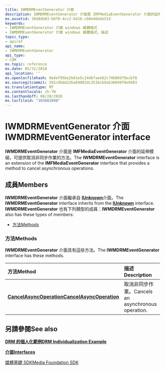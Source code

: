 ```yaml
---
title: IWMDRMEventGenerator 介面
description: IWMDRMEventGenerator 介面是 IMFMediaEventGenerator 介面的延伸模組，可提供取消非同步作業的方法。
ms.assetid: 38d8db83-b8f0-4cc2-b426-cb0e46bde51d
keywords:
- IWMDRMEventGenerator 介面 windows 媒體格式
- IWMDRMEventGenerator 介面 windows 媒體格式，描述
topic_type:
- apiref
api_name:
- IWMDRMEventGenerator
api_type:
- COM
ms.topic: reference
ms.date: 05/31/2018
api_location: ''
ms.openlocfilehash: 0e4ef95be2b61e5c244bfaee62c74680d79ecbf8
ms.sourcegitcommit: 592c9bbd22ba69802dc353bcb5eb30699f9e9403
ms.translationtype: MT
ms.contentlocale: zh-TW
ms.lasthandoff: 08/20/2020
ms.locfileid: "103682898"
---
```

# <a name="iwmdrmeventgenerator-interface"></a><span data-ttu-id="ee725-105">IWMDRMEventGenerator 介面</span><span class="sxs-lookup"><span data-stu-id="ee725-105">IWMDRMEventGenerator interface</span></span>

<span data-ttu-id="ee725-106">**IWMDRMEventGenerator** 介面是 **IMFMediaEventGenerator** 介面的延伸模組，可提供取消非同步作業的方法。</span><span class="sxs-lookup"><span data-stu-id="ee725-106">The **IWMDRMEventGenerator** interface is an extension of the **IMFMediaEventGenerator** interface that provides a method to cancel asynchronous operations.</span></span>

## <a name="members"></a><span data-ttu-id="ee725-107">成員</span><span class="sxs-lookup"><span data-stu-id="ee725-107">Members</span></span>

<span data-ttu-id="ee725-108">**IWMDRMEventGenerator** 介面繼承自 [**IUnknown**](/windows/desktop/api/unknwn/nn-unknwn-iunknown)介面。</span><span class="sxs-lookup"><span data-stu-id="ee725-108">The **IWMDRMEventGenerator** interface inherits from the [**IUnknown**](/windows/desktop/api/unknwn/nn-unknwn-iunknown) interface.</span></span> <span data-ttu-id="ee725-109">**IWMDRMEventGenerator** 也有下列類型的成員：</span><span class="sxs-lookup"><span data-stu-id="ee725-109">**IWMDRMEventGenerator** also has these types of members:</span></span>

-   [<span data-ttu-id="ee725-110">方法</span><span class="sxs-lookup"><span data-stu-id="ee725-110">Methods</span></span>](#methods)

### <a name="methods"></a><span data-ttu-id="ee725-111">方法</span><span class="sxs-lookup"><span data-stu-id="ee725-111">Methods</span></span>

<span data-ttu-id="ee725-112">**IWMDRMEventGenerator** 介面具有這些方法。</span><span class="sxs-lookup"><span data-stu-id="ee725-112">The **IWMDRMEventGenerator** interface has these methods.</span></span>



| <span data-ttu-id="ee725-113">方法</span><span class="sxs-lookup"><span data-stu-id="ee725-113">Method</span></span>                                                                    | <span data-ttu-id="ee725-114">描述</span><span class="sxs-lookup"><span data-stu-id="ee725-114">Description</span></span>                                   |
|:--------------------------------------------------------------------------|:----------------------------------------------|
| [<span data-ttu-id="ee725-115">**CancelAsyncOperation**</span><span class="sxs-lookup"><span data-stu-id="ee725-115">**CancelAsyncOperation**</span></span>](iwmdrmeventgenerator-cancelasyncoperation.md) | <span data-ttu-id="ee725-116">取消非同步作業。</span><span class="sxs-lookup"><span data-stu-id="ee725-116">Cancels an asynchronous operation.</span></span><br/> |



 

## <a name="see-also"></a><span data-ttu-id="ee725-117">另請參閱</span><span class="sxs-lookup"><span data-stu-id="ee725-117">See also</span></span>

<dl> <dt>

[<span data-ttu-id="ee725-118">**DRM 的個人化範例**</span><span class="sxs-lookup"><span data-stu-id="ee725-118">**DRM Individualization Example**</span></span>](drm-individualization-example.md)
</dt> <dt>

[<span data-ttu-id="ee725-119">**介面**</span><span class="sxs-lookup"><span data-stu-id="ee725-119">**Interfaces**</span></span>](drm-interfaces.md)
</dt> <dt>

[<span data-ttu-id="ee725-120">媒體基礎 SDK</span><span class="sxs-lookup"><span data-stu-id="ee725-120">Media Foundation SDK</span></span>](../medfound/microsoft-media-foundation-sdk.md)
</dt> </dl>

 

